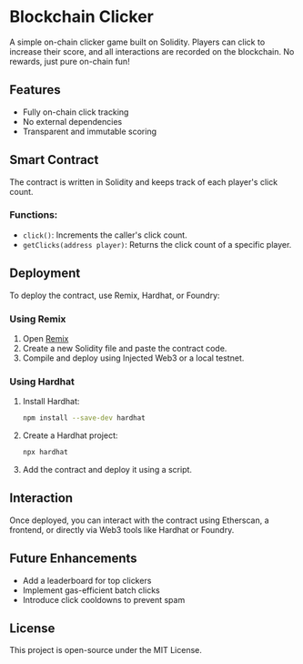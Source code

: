 # Blockchain Clicker

A simple on-chain clicker game built on Solidity. Players can click to increase their score, and all interactions are recorded on the blockchain. No rewards, just pure on-chain fun!

## Features
- Fully on-chain click tracking
- No external dependencies
- Transparent and immutable scoring

## Smart Contract
The contract is written in Solidity and keeps track of each player's click count.

### Functions:
- `click()`: Increments the caller's click count.  
- `getClicks(address player)`: Returns the click count of a specific player.

## Deployment
To deploy the contract, use Remix, Hardhat, or Foundry:

### Using Remix
1. Open [Remix](https://remix.ethereum.org/)
2. Create a new Solidity file and paste the contract code.
3. Compile and deploy using Injected Web3 or a local testnet.

### Using Hardhat
1. Install Hardhat:
   ```bash
   npm install --save-dev hardhat
   ```
2. Create a Hardhat project:
   ```bash
   npx hardhat
   ```
3. Add the contract and deploy it using a script.

## Interaction
Once deployed, you can interact with the contract using Etherscan, a frontend, or directly via Web3 tools like Hardhat or Foundry.

## Future Enhancements
- Add a leaderboard for top clickers
- Implement gas-efficient batch clicks
- Introduce click cooldowns to prevent spam

## License
This project is open-source under the MIT License.

